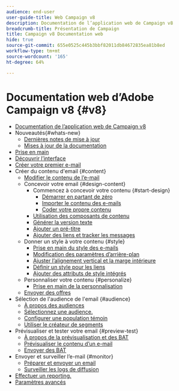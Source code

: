 ```yaml
---
audience: end-user
user-guide-title: Web Campaign v8
description: Documentation de l’application web de Campaign v8
breadcrumb-title: Présentation de Campaign
title: Campaign v8 Documentation web
hide: true
source-git-commit: 655e0525c445b3bbf82011db84672835ea81b8ed
workflow-type: tm+mt
source-wordcount: '165'
ht-degree: 64%

---
```



# Documentation web d’Adobe Campaign v8 {#v8}

+ [Documentation de l’application web de Campaign v8](campaign-web-home.md)
+ Nouveautés{#whats-new}
   + [Dernières notes de mise à jour](rn/release-notes.md)
   + [Mises à jour de la documentation](rn/documentation-updates.md)
+ [Prise en main](get-started/get-started.md)
+ [Découvrir l’interface](get-started/user-interface.md)
+ [Créer votre premier e-mail](email/create-email.md)
+ Créer du contenu d&#39;email {#content}
   + [Modifier le contenu de l’e-mail](content/edit-content.md)
   + Concevoir votre email {#design-content}
      + Commencez à concevoir votre contenu {#start-design}
         + [Démarrer en partant de zéro ](content/create-email-content.md)
         + [Importer le contenu des e-mails](content/existing-content.md)
         + [Coder votre propre contenu](content/code-content.md)
      + [Utilisation des composants de contenu](content/content-components.md)
      + [Générer la version texte](content/text-version-email.md)
      + [Ajouter un pré-titre](content/preheader.md)
      + [Ajouter des liens et tracker les messages](content/message-tracking.md)
   + Donner un style à votre contenu {#style}
      + [Prise en main du style des e-mails](content/get-started-email-style.md)
      + [Modification des paramètres d’arrière-plan](content/backgrounds.md)
      + [Ajuster l’alignement vertical et la marge intérieure](content/alignment-and-padding.md)
      + [Définir un style pour les liens](content/styling-links.md)
      + [Ajouter des attributs de style intégrés](content/inline-styling.md)
   + Personnaliser votre contenu {#personalize}
      + [Prise en main de la personnalisation](personalization/personalize.md)
   + [Envoyer des offres](content/offers.md)
+ Sélection de l&#39;audience de l&#39;email {#audience}
   + [À propos des audiences](audience/about-audiences.md)
   + [Sélectionnez une audience.](audience/add-audience.md)
   + [Configurer une population témoin](audience/control-group.md)
   + [Utiliser le créateur de segments](audience/segment-builder.md)
+ Prévisualiser et tester votre email {#preview-test}
   + [À propos de la prévisualisation et des BAT](preview-test/preview-test.md)
   + [Prévisualiser le contenu d’un e-mail](preview-test/preview-content.md)
   + [Envoyer des BAT](preview-test/proofs.md)
+ Envoyer et surveiller l’e-mail {#monitor}
   + [Préparer et envoyer un email](monitor/prepare-send.md)
   + [Surveiller les logs de diffusion](monitor/delivery-logs.md)
+ [Effectuer un reporting.](reporting/reports.md)
+ [Paramètres avancés](advanced-settings/delivery-settings.md)